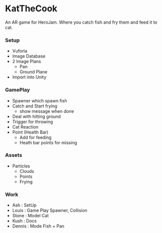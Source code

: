 # KatTheCook
An AR game for HeroJam. Where you catch fish and fry them and feed it to cat.


### Setup
 - Vuforia
 - Image Database
 - 2 Image Plans
     - Pan
     - Ground Plane
 - Import into Unity

 
### GamePlay
 -  Spawner which spawn fish
 -  Catch and Start frying
    - show message when done
 -  Deal with hitting ground
 -  Trigger for throwing
 -  Cat Reaction
 -  Point (Health Bar)
    - Add for feeding
    - Heath bar points for missing

 ### Assets
 -  Particles 
    - Clouds
    - Points
    - Frying 
 
 ### Work
 
- Ash : SetUp
- Louis : Game Play Spawner, Collision 
- Stone : Model Cat
- Kush : Docs 
- Dennis : Mode Fish + Pan


 